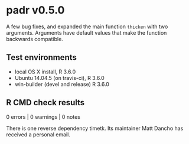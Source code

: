 # padr v0.5.0

A few bug fixes, and expanded the main function `thicken` with two arguments. Arguments have default values that make the function backwards compatible.

## Test environments
* local OS X install, R 3.6.0
* Ubuntu 14.04.5 (on travis-ci), R 3.6.0
* win-builder (devel and release) R 3.6.0

## R CMD check results

0 errors | 0 warnings | 0 notes

There is one reverse dependency timetk. Its maintainer Matt Dancho has received a personal email.
